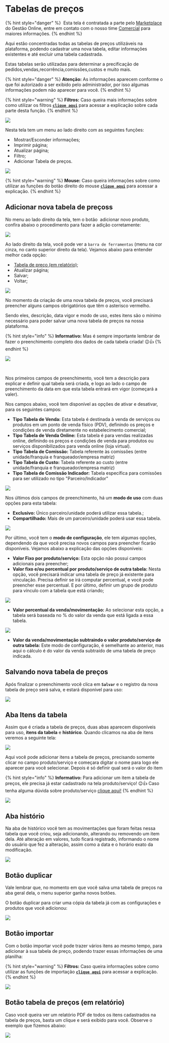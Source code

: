 # Tabelas de preços

{% hint style="danger" %}
<img src="https://cdn-icons-png.flaticon.com/512/9967/9967681.png" alt="" data-size="line"> Esta tela é contratada a parte pelo [Marketplace](/erp-v2/marketplace/inicio.md) do Gestão Online, entre em contato com o nosso time [Comercial](https://api.whatsapp.com/send?phone=556237735650&text=Ol%C3%A1%20gostaria%20de%20mais%20informa%C3%A7%C3%B5es%20sobre%20o%20marketplace%20do%20Gest%C3%A3o.Online) para maiores informações.
{% endhint %}

Aqui estão concentradas todas as tabelas de preços utilizáveis na plataforma, podendo cadastrar uma nova tabela, editar informações existentes e até excluir uma tabela cadastrada.

Estas tabelas serão utilizadas para determinar a precificaçāo de pedidos,vendas,recorrência,comissões,custos e muito mais. 

{% hint style="danger" %}
**Atenção:** As informações aparecem conforme o que foi autorizado a ser exibido pelo administrador, por isso algumas informações podem não aparecer para você.
{% endhint %}

{% hint style="warning" %}
**Filtros:** Caso queira mais informações sobre como utilizar os filtros [**`clique aqui`**](/erp-v2/primeiro_acesso/filtros.md) para acessar a explicação sobre cada parte desta função.
{% endhint %}

![](/erp-v2/assets/funcionalidades/parametrizacao/aba_tabelas_precos.gif)

Nesta tela tem um menu ao lado direito com as seguintes funções:

- <img src="/erp-v2/assets/icon_exibir.png" alt="" data-size="line"> Mostrar/Esconder informações;
- <img src="/erp-v2/assets/icon_imprimir.png" alt="" data-size="line"> Imprimir página;
- <img src="/erp-v2/assets/icon_atualizar.png" alt="" data-size="line"> Atualizar página;
- <img src="/erp-v2/assets/icon_filtro.png" alt="" data-size="line"> Filtro;
- <img src="/erp-v2/assets/icon_add.png" alt="" data-size="line"> Adicionar Tabela de preços.

![](/erp-v2/assets/funcionalidades/parametrizacao/aba_tabelas_menu.png)

{% hint style="warning" %}
**Mouse:** Caso queira informações sobre como utilizar as funções do botão direito do mouse [**`clique aqui`**](https://docs.gestao.plus/erp-v2/primeiro_acesso/atalhos_internos#menu-botao-direito-do-mouse) para acessar a explicação.
{% endhint %}

## Adicionar nova tabela de preçoss

No menu ao lado direito da tela, tem o botão <img src="/erp-v2/assets/icon_add.png" alt="" data-size="line"> adicionar novo produto, confira abaixo o procedimento para fazer a adição corretamente:

![](/erp-v2/assets/funcionalidades/parametrizacao/aba_tabelas_add.png)

Ao lado direito da tela, você pode ver a `barra de ferramentas` (menu na cor cinza, no canto superior direito da tela). Vejamos abaixo para entender melhor cada opção:

- <img src="/erp-v2/assets/icon_folha_pdf.png" alt="" data-size="line"> [Tabela de preço (em relatório)](https://docs.gestao.plus/erp-v2/funcionalidades/parametrizacoes/tabelas_precos#botao-tabela-de-precos-em-relatorio);
- <img src="/erp-v2/assets/icon_atualizar.png" alt="" data-size="line"> Atualizar página;
- <img src="/erp-v2/assets/icon_salvar.png" alt="" data-size="line"> Salvar;
- <img src="/erp-v2/assets/icon_voltar.png" alt="" data-size="line"> Voltar;

![](/erp-v2/assets/funcionalidades/parametrizacao/aba_tabelas_add_menu.png)

No momento da criação de uma nova tabela de preços, você precisará preencher alguns campos obrigatórios que têm o asterisco vermelho. 

Sendo eles, descrição, data vigor e modo de uso, estes itens são o mínimo necessário para poder salvar uma nova tabela de preços na nossa plataforma.

{% hint style="info" %}
**Informativo:** Mas é sempre importante lembrar de fazer o preenchimento completo dos dados de cada tabela criada! 😉👍
{% endhint %}

![](/erp-v2/assets/funcionalidades/parametrizacao/aba_tabelas_add_empresa.png)

<br>

Nos primeiros campos de preenchimento, você tem a descrição para explicar e definir qual tabela será criada, e logo ao lado o campo de preenchimento da data em que esta tabela entrará em vigor (começará a valer).

Nos campos abaixo, você tem disponível as opções de ativar e desativar, para os seguintes campos:

- **Tipo Tabela de Venda:** Esta tabela é destinada à venda de serviços ou produtos em um ponto de venda físico (PDV), definindo os preços e condições de venda diretamente no estabelecimento comercial;
- **Tipo Tabela de Venda Online:** Esta tabela é para vendas realizadas online, definindo os preços e condições de venda para produtos ou serviços disponibilizados para venda online (loja virtual).
- **Tipo Tabela de Comissão:** Tabela referente às comissões (entre unidade/franquia e franqueador/empresa matriz)
- **Tipo Tabela de Custo:** Tabela referente ao custo (entre unidade/franquia e franqueador/empresa matriz)
- **Tipo Tabela de Comissão Indicador:** Tabela específica para comissões para ser utilizado no tipo "Parceiro/Indicador"

![](/erp-v2/assets/funcionalidades/parametrizacao/aba_tabelas_add_campos.gif)

Nos últimos dois campos de preenchimento, há um **modo de uso** com duas opções para esta tabela:

- **Exclusivo:** Único parceiro/unidade poderá utilizar essa tabela.;
- **Compartilhado:** Mais de um parceiro/unidade poderá usar essa tabela.

![](/erp-v2/assets/funcionalidades/parametrizacao/aba_tabelas_add_modo_uso.png)

Por último, você tem o **modo de configuração**, ele tem algumas opções, dependendo da que você precisa novos campos para preencher ficarão disponíveis. Vejamos abaixo a explicação das opções disponíveis:

- **Valor Fixo por produto/serviço:** Esta opção não possui campos adicionais para preencher;
- **Valor fixo e/ou percentual por produto/serviço de outra tabela:** Nesta opção, você precisará indicar uma tabela de preço já existente para vinculação. Precisa definir se irá computar percentual, e você pode preencher esse percentual. E por último, definir um grupo de produto para vínculo com a tabela que está criando;

![](/erp-v2/assets/funcionalidades/parametrizacao/aba_tabelas_add_modo_config_2.png)

- **Valor percentual da venda/movimentação:** Ao selecionar esta opção, a tabela será baseada no % do valor da venda que está ligada a essa tabela.

![](/erp-v2/assets/funcionalidades/parametrizacao/aba_tabelas_add_modo_config_3.png)

- **Valor da venda/movimentação subtraindo o valor produto/serviço de outra tabela:** Este modo de configuração, é semelhante ao anterior, mas aqui o cálculo é do valor da venda subtraído de uma tabela de preço indicada.

## Salvando nova tabela de preços

Após finalizar o preenchimento você clica em **`Salvar`** e o registro da nova tabela de preço será salva, e estará disponível para uso:

![](/erp-v2/assets/funcionalidades/parametrizacao/aba_tabelas_add_salvar.gif)

## Aba Itens da tabela

Assim que é criada a tabela de preços, duas abas aparecem disponíveis para uso, **itens da tabela** e **histórico**. Quando clicamos na aba de itens veremos a seguinte tela:

![](/erp-v2/assets/funcionalidades/parametrizacao/aba_tabelas_add_guia_itens.png)

Aqui você pode adicionar itens a tabela de preços, precisando somente clicar no campo produto/serviço e começara digitar o nome para logo ele aparecer para você selecionar. Depois é só definir qual será o valor do item

{% hint style="info" %}
**Informativo:** Para adicionar um item a tabela de preços, ele precisa já estar cadastrado na tela produto/serviço! 😉👍
Caso tenha alguma dúvida sobre produto/serviço [clique aqui!](/erp-v2/funcionalidades/produtos_servicos/README.md)
{% endhint %}

![](/erp-v2/assets/funcionalidades/parametrizacao/aba_tabelas_add_guia_itens.gif)

## Aba histório

Na aba de histórico você tem as movimentações que foram feitas nessa tabela que você criou, seja adicionando, alterando ou removendo um item dela. Até alteração em valores, tudo ficará registrado, informando o nome do usuário que fez a alteração, assim como a data e o horário exato da modificação.

![](/erp-v2/assets/funcionalidades/parametrizacao/aba_tabelas_add_guia_historico.png)

## Botão duplicar

Vale lembrar que, no momento em que você salva uma tabela de preços na aba geral dela, o menu superior ganha novos botões.

O botão duplicar para criar uma cópia da tabela já com as configurações e produtos que você adicionou:

![](/erp-v2/assets/funcionalidades/parametrizacao/aba_tabelas_add_menu_duplicar.png)

## Botão importar

Com o botão importar você pode trazer vários itens ao mesmo tempo, para adicionar à sua tabela de preço, podendo trazer essas informações de uma planilha:

{% hint style="warning" %}
**Filtros:** Caso queira informações sobre como utilizar as funções de importação [**`clique aqui`**](/erp-v2/primeiro_acesso/importar.md) para acessar a explicação.
{% endhint %}

![](/erp-v2/assets/funcionalidades/parametrizacao/aba_tabelas_add_menu_importar.png)

## Botão tabela de preços (em relatório)

Caso você queira ver um relatório PDF de todos os itens cadastrados na tabela de preços, basta um clique e será exibido para você. Observe o exemplo que fizemos abaixo:

![](/erp-v2/assets/funcionalidades/parametrizacao/aba_tabelas_add_menu_relatorio.gif)

<br>

<br>